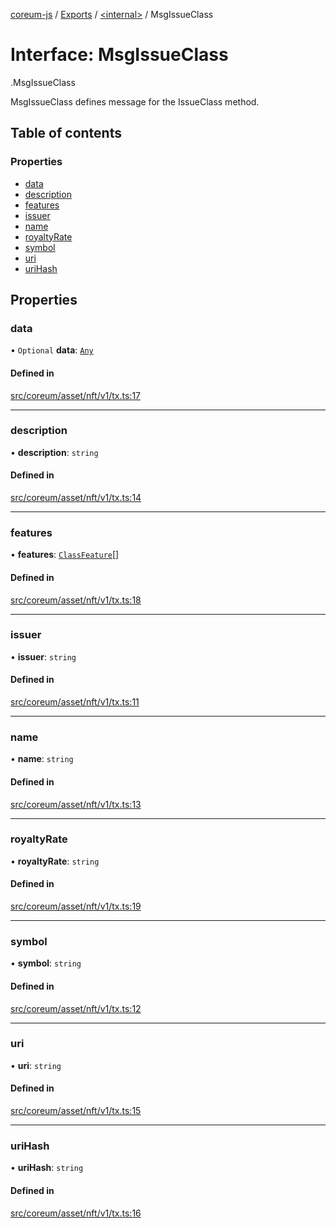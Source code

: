 [coreum-js](../README.md) / [Exports](../modules.md) / [<internal\>](../modules/internal_.md) / MsgIssueClass

# Interface: MsgIssueClass

[<internal>](../modules/internal_.md).MsgIssueClass

MsgIssueClass defines message for the IssueClass method.

## Table of contents

### Properties

- [data](internal_.MsgIssueClass.md#data)
- [description](internal_.MsgIssueClass.md#description)
- [features](internal_.MsgIssueClass.md#features)
- [issuer](internal_.MsgIssueClass.md#issuer)
- [name](internal_.MsgIssueClass.md#name)
- [royaltyRate](internal_.MsgIssueClass.md#royaltyrate)
- [symbol](internal_.MsgIssueClass.md#symbol)
- [uri](internal_.MsgIssueClass.md#uri)
- [uriHash](internal_.MsgIssueClass.md#urihash)

## Properties

### data

• `Optional` **data**: [`Any`](../modules/internal_.md#any)

#### Defined in

[src/coreum/asset/nft/v1/tx.ts:17](https://github.com/PyramydLabs/coreum-js/blob/cea84df/src/coreum/asset/nft/v1/tx.ts#L17)

___

### description

• **description**: `string`

#### Defined in

[src/coreum/asset/nft/v1/tx.ts:14](https://github.com/PyramydLabs/coreum-js/blob/cea84df/src/coreum/asset/nft/v1/tx.ts#L14)

___

### features

• **features**: [`ClassFeature`](../enums/internal_.ClassFeature.md)[]

#### Defined in

[src/coreum/asset/nft/v1/tx.ts:18](https://github.com/PyramydLabs/coreum-js/blob/cea84df/src/coreum/asset/nft/v1/tx.ts#L18)

___

### issuer

• **issuer**: `string`

#### Defined in

[src/coreum/asset/nft/v1/tx.ts:11](https://github.com/PyramydLabs/coreum-js/blob/cea84df/src/coreum/asset/nft/v1/tx.ts#L11)

___

### name

• **name**: `string`

#### Defined in

[src/coreum/asset/nft/v1/tx.ts:13](https://github.com/PyramydLabs/coreum-js/blob/cea84df/src/coreum/asset/nft/v1/tx.ts#L13)

___

### royaltyRate

• **royaltyRate**: `string`

#### Defined in

[src/coreum/asset/nft/v1/tx.ts:19](https://github.com/PyramydLabs/coreum-js/blob/cea84df/src/coreum/asset/nft/v1/tx.ts#L19)

___

### symbol

• **symbol**: `string`

#### Defined in

[src/coreum/asset/nft/v1/tx.ts:12](https://github.com/PyramydLabs/coreum-js/blob/cea84df/src/coreum/asset/nft/v1/tx.ts#L12)

___

### uri

• **uri**: `string`

#### Defined in

[src/coreum/asset/nft/v1/tx.ts:15](https://github.com/PyramydLabs/coreum-js/blob/cea84df/src/coreum/asset/nft/v1/tx.ts#L15)

___

### uriHash

• **uriHash**: `string`

#### Defined in

[src/coreum/asset/nft/v1/tx.ts:16](https://github.com/PyramydLabs/coreum-js/blob/cea84df/src/coreum/asset/nft/v1/tx.ts#L16)
